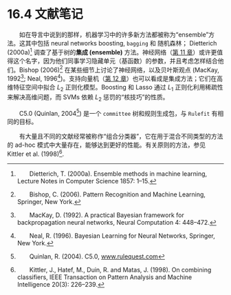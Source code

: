 # 16.4 文献笔记

<style>p{text-indent:2em;2}</style>

如在导言中说到的那样，机器学习中的许多新方法都被称为“ensemble”方法。这其中包括 neural networks boosting, `bagging` 和 随机森林； Dietterich (2000a)[^1] 调查了基于树的**集成 (ensemble)** 方法。神经网络（[第 11 章](../11-Neural-Networks/11.1-Introduction/index.html)）或许更值得这个名字，因为他们同事学习隐藏单元（基函数）的参数，并且考虑怎样结合他们。Bishop (2006)[^2] 在某些细节上讨论了神经网络，以及贝叶斯观点 (MacKay, 1992[^3]; Neal, 1996[^4])。支持向量机（[第 12 章](../12-Support-Vector-Machines-and-Flexible-Discriminants/12.1-Introduction/index.html)）也可以看成是集成方法；它们在高维特征空间中拟合 $L_2$ 正则化模型。Boosting 和 Lasso 通过 $L_1$ 正则化利用稀疏性来解决高维问题，而 SVMs 依赖 $L_2$ 惩罚的“核技巧”的性质。

C5.0 (Quinlan, 2004[^5]) 是一个 `committee` 树和规则生成包，与 `Rulefit` 有相同的目标。

有大量且不同的文献经常被称作“组合分类器”，它在用于混合不同类型的方法的 ad-hoc 模式中大量存在，能够达到更好的性能。有关原则的方法，参见 Kittler et al. (1998)[^6].

[^1]: Dietterich, T. (2000a). Ensemble methods in machine learning, Lecture Notes in Computer Science 1857: 1–15.
[^2]: Bishop, C. (2006). Pattern Recognition and Machine Learning, Springer, New York.
[^3]: MacKay, D. (1992). A practical Bayesian framework for backpropagation neural networks, Neural Computation 4: 448–472.
[^4]: Neal, R. (1996). Bayesian Learning for Neural Networks, Springer, New York.
[^5]: Quinlan, R. (2004). C5.0, www.rulequest.com
[^6]: Kittler, J., Hatef, M., Duin, R. and Matas, J. (1998). On combining classifiers, IEEE Transaction on Pattern Analysis and Machine Intelligence 20(3): 226–239.